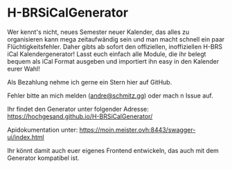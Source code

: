 # H-BRSiCalGenerator

Wer kennt's nicht, neues Semester neuer Kalender, das alles zu organisieren kann mega zeitaufwändig sein und man macht schnell ein paar Flüchtigkeitsfehler. Daher gibts ab sofort den offiziellen, inoffiziellen H-BRS iCal Kalendergenerator! 
Lasst euch einfach alle Module, die ihr belegt bequem als iCal Format ausgeben und importiert ihn easy in den Kalender eurer Wahl!

Als Bezahlung nehme ich gerne ein Stern hier auf GitHub.

Fehler bitte an mich melden (andre@schmitz.gg) oder mach n Issue auf.


Ihr findet den Generator unter folgender Adresse:
https://hochgesand.github.io/H-BRSiCalGenerator/

Apidokumentation unter:
https://moin.meister.ovh:8443/swagger-ui/index.html

Ihr könnt damit auch euer eigenes Frontend entwickeln, das auch mit dem Generator kompatibel ist.
